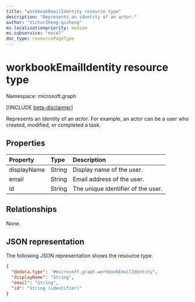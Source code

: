 ```yaml
---
title: "workbookEmailIdentity resource type"
description: "Represents an identity of an actor."
author: "VictorZheng-qizheng"
ms.localizationpriority: medium
ms.subservice: "excel"
doc_type: resourcePageType
---
```


# workbookEmailIdentity resource type

Namespace: microsoft.graph

[!INCLUDE [beta-disclaimer](../../includes/beta-disclaimer.md)]

Represents an identity of an _actor_. For example, an actor can be a user who created, modified, or completed a task.

## Properties

|Property|Type|Description|
|:---|:---|:---|
|displayName|String| Display name of the user.|
|email|String|Email address of the user.|
|id|String|The unique identifier of the user.|

## Relationships

None.

## JSON representation

The following JSON representation shows the resource type.

<!-- {
  "blockType": "resource",
  "@odata.type": "microsoft.graph.workbookEmailIdentity"
}
-->
``` json
{
  "@odata.type": "#microsoft.graph.workbookEmailIdentity",
  "displayName": "String",
  "email": "String",
  "id": "String (identifier)"
}
```

